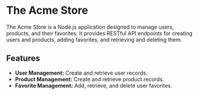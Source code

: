 # The Acme Store

The Acme Store is a Node.js application designed to manage users, products, and their favorites. It provides RESTful API endpoints for creating users and products, adding favorites, and retrieving and deleting them.

## Features

- **User Management:** Create and retrieve user records.
- **Product Management:** Create and retrieve product records.
- **Favorite Management:** Add, retrieve, and delete user favorites.
